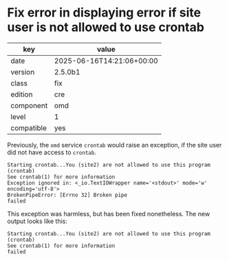 [//]: # (werk v2)
# Fix error in displaying error if site user is not allowed to use crontab

key        | value
---------- | ---
date       | 2025-06-16T14:21:06+00:00
version    | 2.5.0b1
class      | fix
edition    | cre
component  | omd
level      | 1
compatible | yes

Previously, the `omd` service `crontab` would raise an exception, if the site user did not have access to `crontab`.
```
Starting crontab...You (site2) are not allowed to use this program (crontab)
See crontab(1) for more information
Exception ignored in: <_io.TextIOWrapper name='<stdout>' mode='w' encoding='utf-8'>
BrokenPipeError: [Errno 32] Broken pipe
failed
```
This exception was harmless, but has been fixed nonetheless.
The new output looks like this:
```
Starting crontab...You (site2) are not allowed to use this program (crontab)
See crontab(1) for more information
failed
```
